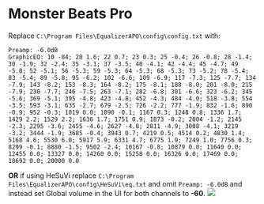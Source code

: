 # Monster Beats Pro
Replace `C:\Program Files\EqualizerAPO\config\config.txt` with:
```
Preamp: -6.0dB
GraphicEQ: 10 -84; 20 1.6; 22 0.7; 23 0.3; 25 -0.4; 26 -0.8; 28 -1.4; 30 -1.9; 32 -2.4; 35 -3.1; 37 -3.5; 40 -4.1; 42 -4.4; 45 -4.7; 49 -5.0; 52 -5.1; 56 -5.3; 59 -5.3; 64 -5.3; 68 -5.3; 73 -5.2; 78 -5.4; 83 -5.4; 89 -5.8; 95 -6.2; 102 -6.6; 109 -6.9; 117 -7.3; 125 -7.7; 134 -7.9; 143 -8.2; 153 -8.3; 164 -8.2; 175 -8.1; 188 -8.0; 201 -8.0; 215 -7.9; 230 -7.7; 246 -7.5; 263 -7.1; 282 -6.8; 301 -6.6; 323 -6.2; 345 -5.6; 369 -5.1; 395 -4.8; 423 -4.8; 452 -4.3; 484 -4.0; 518 -3.8; 554 -3.5; 593 -3.1; 635 -2.7; 679 -2.5; 726 -2.2; 777 -1.9; 832 -1.6; 890 -0.9; 952 -0.3; 1019 0.0; 1090 -0.1; 1167 0.3; 1248 0.8; 1336 1.7; 1429 2.2; 1529 2.2; 1636 1.7; 1751 0.9; 1873 -0.2; 2004 -1.2; 2145 -2.3; 2295 -3.6; 2455 -4.6; 2627 -4.8; 2811 -4.9; 3008 -4.1; 3219 -3.2; 3444 -1.9; 3685 -0.4; 3943 0.7; 4219 0.5; 4514 0.2; 4830 1.4; 5168 4.6; 5530 6.0; 5917 5.9; 6331 4.7; 6775 1.9; 7249 1.0; 7756 0.3; 8299 -0.1; 8880 -1.5; 9502 -2.4; 10167 -0.8; 10879 0.0; 11640 0.0; 12455 0.0; 13327 0.0; 14260 0.0; 15258 0.0; 16326 0.0; 17469 0.0; 18692 0.0; 20000 0.0
```
**OR** if using HeSuVi replace `C:\Program Files\EqualizerAPO\config\HeSuVi\eq.txt` and omit `Preamp: -6.0dB` and instead set Global volume in the UI for both channels to **-60**.
![](https://raw.githubusercontent.com/jaakkopasanen/AutoEq/master/results/Headphone.com/innerfidelity/onear/Monster%20Beats%20Pro/Monster%20Beats%20Pro.png)